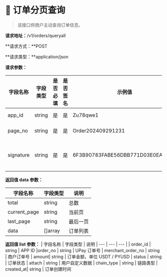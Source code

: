 # 📂 订单分页查询

> 该接口供商户主动查询订单信息。

**请求地址：**/v1/orders/queryall

**请求方式：**POST

**请求类型：**application/json

**请求参数：**

| 字段名称  | 字段类型 | 是否必填 | 是否签名 | 示例值                           | 说明     |
| --------- | -------- | -------- | -------- | -------------------------------- | -------- |
| app_id     | string   | 是       | 是       | Zu78qwe1                         | APP ID   |
| page_no    | string   | 是       | 是       | Order202409291231                | 页数     |
| signature | string   | 是       | 是       | 6F3B90783FABE56DBB771D03E0EAADD0 | 数据签名 |

**返回值 data 参数：**

| 字段名称 | 字段类型 | 说明     |
| -------- | -------- | -------- |
| total    | string   | 总数     |
| current_page   | string   | 当前页     |
| last_page | string   | 最后一页 |
| data     | []array  | 订单列表 |

**返回值 list 参数：**
| 字段名称 | 字段类型 | 说明
| --- | --- | --- |
| order_id | string | APP ID
|order_no | string | UPay 订单号
| merchant_order_no | string | 商户订单号
| amount| string | 订单金额，单位 USDT / PYUSD
| status | string | 订单状态
| attach | string | 用户自定义数据
| chain_type | string | 链路类型
| created_at| string | 订单创建时间
